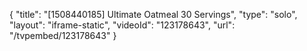{
    "title": "[1508440185] Ultimate Oatmeal  30 Servings",
    "type": "solo",
    "layout": "iframe-static",
    "videoId": "123178643",
    "url": "\/tvpembed\/123178643"
}